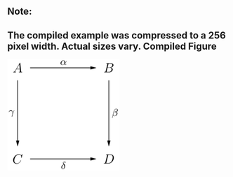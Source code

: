 Note:
-----

The compiled example was compressed to a 256
pixel width. Actual sizes vary.
Compiled Figure
---------------
![Example](Commutative_Diagram_003.png)
